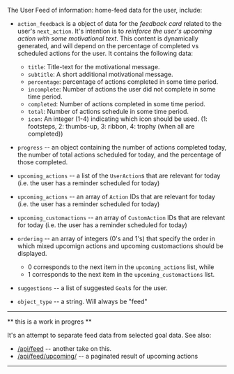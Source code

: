 
The User Feed of information: home-feed data for the user, include:

* `action_feedback` is a object of data for the _feedback card_ related to
  the user's `next_action`. It's intention is to _reinforce the user's
  upcoming action with some motivational text_. This content is dynamically
  generated, and will depend on the percentage of completed vs scheduled
  actions for the user. It contains the following data:

    - `title`: Title-text for the motivational message.
    - `subtitle`: A short additional motivational message.
    - `percentage`: percentage of actions completed in some time period.
    - `incomplete`: Number of actions the user did not complete in some
      time period.
    - `completed`: Number of actions completed in some time period.
    - `total`: Number of actions schedule in some time period.
    - `icon`: An integer (1-4) indicating which icon should be used.
      (1: footsteps, 2: thumbs-up, 3: ribbon, 4: trophy (when all are completed))

* `progress` -- an object containing the number of actions completed today,
  the number of total actions scheduled for today, and the percentage of
  those completed.
* `upcoming_actions` -- a list of the `UserAction`s that are relevant for
  today (i.e. the user has a reminder scheduled for today)

* `upcoming_actions` -- an array of `Action` IDs that are relevant for
  today (i.e. the user has a reminder scheduled for today)
* `upcoming_customactions` -- an array of `CustomAction` IDs that are
  relevant for today (i.e. the user has a reminder scheduled for today)
* `ordering` -- an array of integers (0's and 1's) that specify the order
  in which mixed upcomign actions and upcoming customactions should be displayed.
    - 0 corresponds to the next item in the `upcoming_actions` list, while
    - 1 corresponds to the next item in the `upcoming_customactions` list.
* `suggestions` -- a list of suggested `Goal`s for the user.
* `object_type` -- a string. Will always be "feed"

----

** this is a work in progres **

It's an attempt to separate feed data from selected goal data. See also:

* [/api/feed](/api/feed/)  -- another take on this.
* [/api/feed/upcoming/](/api/feed/upcoming/) -- a paginated result of upcoming actions


----
